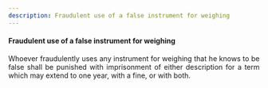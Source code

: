```yaml
---
description: Fraudulent use of a false instrument for weighing
---
```


#### Fraudulent use of a false instrument for weighing
<div style="text-align: justify">

Whoever fraudulently uses any instrument for weighing that he knows to be false shall be punished with imprisonment of either description for a term which may extend to one year, with a fine, or with both.

</div>
